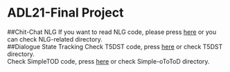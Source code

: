 # ADL21-Final Project

##Chit-Chat NLG
If you want to read NLG code, please press [here](NLG-related) or you can check NLG-related directory.  
##Dialogue State Tracking
Check T5DST code, press [here](T5DST) or check T5DST directory.  
Check SimpleTOD code, press [here](Simple-oToToD) or check Simple-oToToD directory.  
